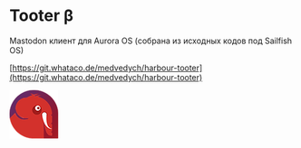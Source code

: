 Tooter β
===================

Mastodon клиент для Aurora OS (собрана из исходных кодов под Sailfish OS)

[https://git.whataco.de/medvedych/harbour-tooter](https://git.whataco.de/medvedych/harbour-tooter)

![picture](../assets/images/open-source/harbour-tooterb.png)